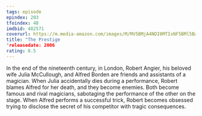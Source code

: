 ```yaml
---
tags: episode
epindex: 203
tfoindex: 48
imdbid: 482571
coverurl: https://m.media-amazon.com/images/M/MV5BMjA4NDI0MTIxNF5BMl5BanBnXkFtZTYwNTM0MzY2._V1_SY300_CR0,0,202,300_.jpg
title: "The Prestige
"releasedate: 2006
rating: 8.5
---
```


In the end of the nineteenth century, in London, Robert Angier, his beloved wife Julia McCullough, and Alfred Borden are friends and assistants of a magician. When Julia accidentally dies during a performance, Robert blames Alfred for her death, and they become enemies. Both become famous and rival magicians, sabotaging the performance of the other on the stage. When Alfred performs a successful trick, Robert becomes obsessed trying to disclose the secret of his competitor with tragic consequences.